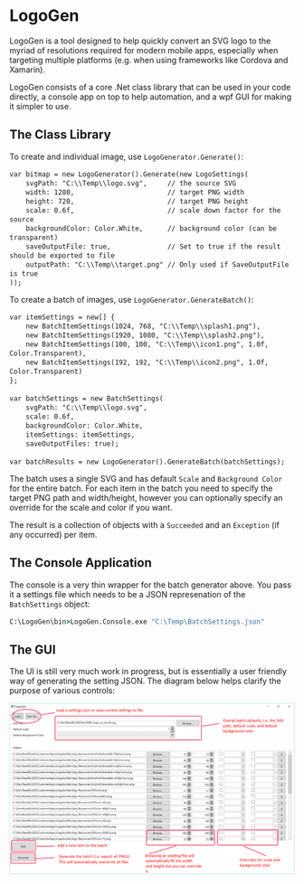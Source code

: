 # LogoGen

LogoGen is a tool designed to help quickly convert an SVG logo to the myriad of resolutions required for modern mobile apps, especially when targeting multiple platforms (e.g. when using frameworks like Cordova and Xamarin).

LogoGen consists of a core .Net class library that can be used in your code directly, a console app on top to help automation, and a wpf GUI for making it simpler to use.

## The Class Library

To create and individual image, use `LogoGenerator.Generate()`:

```Csharp
var bitmap = new LogoGenerator().Generate(new LogoSettings(
    svgPath: "C:\\Temp\\logo.svg",     // the source SVG
    width: 1280,                       // target PNG width
    height: 720,                       // target PNG height
    scale: 0.6f,                       // scale down factor for the source
    backgroundColor: Color.White,      // background color (can be transparent)
    saveOutputFile: true,              // Set to true if the result should be exported to file
    outputPath: "C:\\Temp\\target.png" // Only used if SaveOutputFile is true
));
```

To create a batch of images, use `LogoGenerator.GenerateBatch()`:

```Csharp
var itemSettings = new[] {
    new BatchItemSettings(1024, 768, "C:\\Temp\\splash1.png"),
    new BatchItemSettings(1920, 1080, "C:\\Temp\\splash2.png"),
    new BatchItemSettings(100, 100, "C:\\Temp\\icon1.png", 1.0f, Color.Transparent),
    new BatchItemSettings(192, 192, "C:\\Temp\\icon2.png", 1.0f, Color.Transparent)
};

var batchSettings = new BatchSettings(
    svgPath: "C:\\Temp\\logo.svg",
    scale: 0.6f,
    backgroundColor: Color.White,
    itemSettings: itemSettings,
    saveOutputFiles: true);

var batchResults = new LogoGenerator().GenerateBatch(batchSettings);
```

The batch uses a single SVG and has default `Scale` and `Background Color` for the entire batch. For each item in the batch you need to specify the target PNG path and width/height, however you can optionally specify an override for the scale and color if you want.

The result is a collection of objects with a `Succeeded` and an `Exception` (if any occurred) per item.

## The Console Application

The console is a very thin wrapper for the batch generator above. You pass it a settings file which needs to be a JSON represenation of the `BatchSettings` object:

```cmd
C:\LogoGen\bin>LogoGen.Console.exe "C:\Temp\BatchSettings.json"
```

## The GUI

The UI is still very much work in progress, but is essentially a user friendly way of generating the setting JSON. The diagram below helps clarify the purpose of various controls:

![LogoGen GUI](/gui-help.png)
